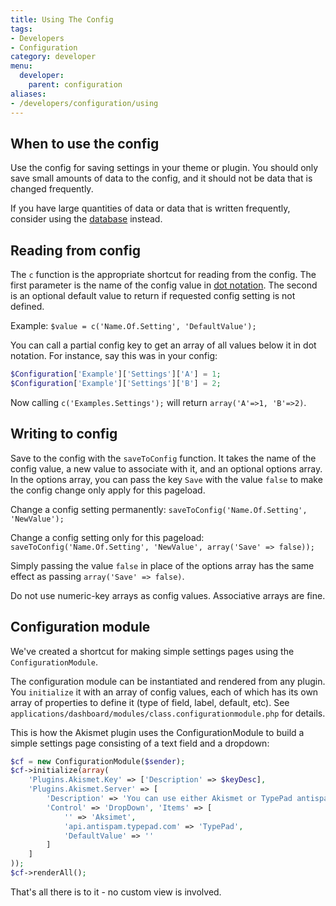 ```yaml
---
title: Using The Config
tags:
- Developers
- Configuration
category: developer
menu:
  developer:
    parent: configuration
aliases:
- /developers/configuration/using
---
```

## When to use the config

Use the config for saving settings in your theme or plugin. You should only save small amounts of data to the config, and it should not be data that is changed frequently.

If you have large quantities of data or data that is written frequently, consider using the [database](/developer/framework/database) instead.

## Reading from config

The `c` function is the appropriate shortcut for reading from the config. The first parameter is the name of the config value in [dot notation](/developer/configuration). The second is an optional default value to return if requested config setting is not defined.

Example:
`$value = c('Name.Of.Setting', 'DefaultValue');`

You can call a partial config key to get an array of all values below it in dot notation. For instance, say this was in your config:

```php
$Configuration['Example']['Settings']['A'] = 1;
$Configuration['Example']['Settings']['B'] = 2;
```

Now calling `c('Examples.Settings');` will return `array('A'=>1, 'B'=>2)`.

## Writing to config

Save to the config with the `saveToConfig` function. It takes the name of the config value, a new value to associate with it, and an optional options array. In the options array, you can pass the key `Save` with the value `false` to make the config change only apply for this pageload.

Change a config setting permanently: `saveToConfig('Name.Of.Setting', 'NewValue');`

Change a config setting only for this pageload: `saveToConfig('Name.Of.Setting', 'NewValue', array('Save' => false));`

Simply passing the value `false` in place of the options array has the same effect as passing `array('Save' => false)`.

<aside class="warning">Do not use numeric-key arrays as config values. Associative arrays are fine.</aside>

## Configuration module

We've created a shortcut for making simple settings pages using the `ConfigurationModule`.

The configuration module can be instantiated and rendered from any plugin. You `initialize` it with an array of config values, each of which has its own array of properties to define it (type of field, label, default, etc). See `applications/dashboard/modules/class.configurationmodule.php` for details.

This is how the Akismet plugin uses the ConfigurationModule to build a simple settings page consisting of a text field and a dropdown:

```php
$cf = new ConfigurationModule($sender);
$cf->initialize(array(
    'Plugins.Akismet.Key' => ['Description' => $keyDesc],
    'Plugins.Akismet.Server' => [
        'Description' => 'You can use either Akismet or TypePad antispam.', 
        'Control' => 'DropDown', 'Items' => [
            '' => 'Aksimet', 
            'api.antispam.typepad.com' => 'TypePad', 
            'DefaultValue' => ''
        ]
    ]
));
$cf->renderAll();
```

That's all there is to it - no custom view is involved.
